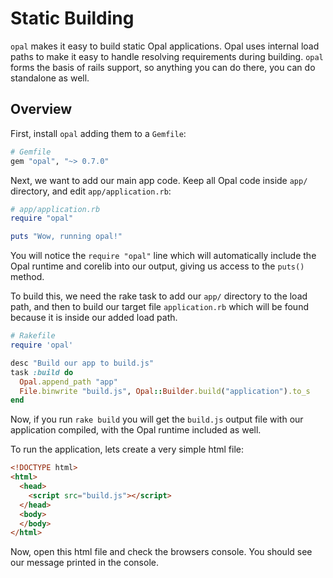 # Static Building

`opal` makes it easy to build static Opal applications. Opal uses internal load
paths to make it easy to handle resolving requirements during building. `opal`
forms the basis of rails support, so anything you can do there, you can do
standalone as well.

## Overview

First, install `opal` adding them to a `Gemfile`:

```ruby
# Gemfile
gem "opal", "~> 0.7.0"
```

Next, we want to add our main app code. Keep all Opal code inside `app/`
directory, and edit `app/application.rb`:

```ruby
# app/application.rb
require "opal"

puts "Wow, running opal!"
```

You will notice the `require "opal"` line which will automatically include the
Opal runtime and corelib into our output, giving us access to the `puts()`
method.

To build this, we need the rake task to add our
`app/` directory to the load path, and then to build our target file
`application.rb` which will be found because it is inside our added load path.

```ruby
# Rakefile
require 'opal'

desc "Build our app to build.js"
task :build do
  Opal.append_path "app"
  File.binwrite "build.js", Opal::Builder.build("application").to_s
end
```

Now, if you run `rake build` you will get the `build.js` output file with our
application compiled, with the Opal runtime included as well.

To run the application, lets create a very simple html file:

```html
<!DOCTYPE html>
<html>
  <head>
    <script src="build.js"></script>
  </head>
  <body>
  </body>
</html>
```

Now, open this html file and check the browsers console. You should see our
message printed in the console.
